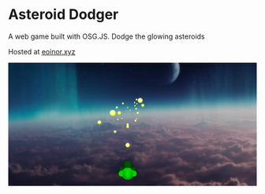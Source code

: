 # Asteroid Dodger
A web game built with OSG.JS. Dodge the glowing asteroids  

Hosted at <a href="http://eoinor.xyz" target="_blank">eoinor.xyz</a>

![image](https://github.com/eoinoreilly30/asteroid-dodger/blob/master/res/asteroid_dodger.png)
